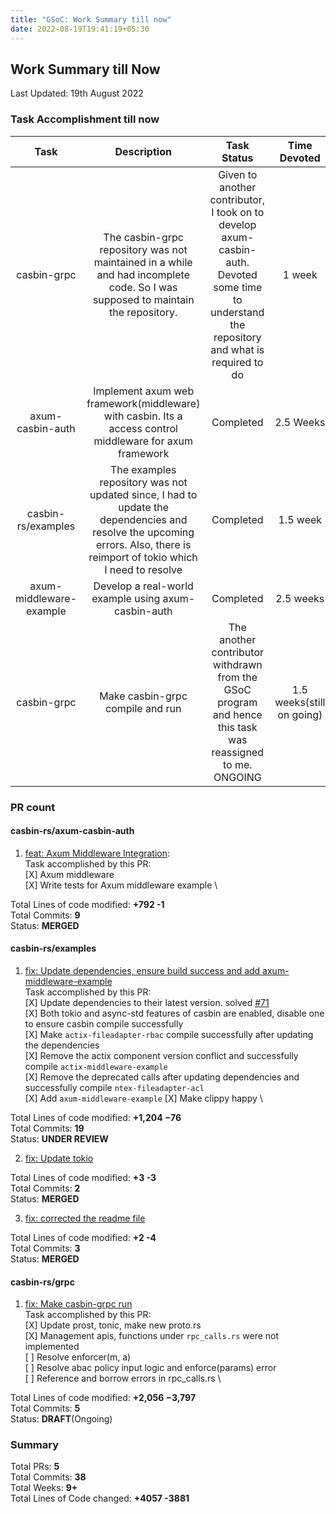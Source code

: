 ```yaml
---
title: "GSoC: Work Summary till now"
date: 2022-08-19T19:41:19+05:30
---
```


## Work Summary till Now ##
Last Updated: 19th August 2022


### Task Accomplishment till now ###

| Task        | Description   |  Task Status  | Time Devoted |
| :---:        |    :----:     |          :---: |   :---:|
| casbin-grpc | The casbin-grpc repository was not maintained in a while and had incomplete code. So I was supposed to maintain the repository.      | Given to another contributor, I took on to develop axum-casbin-auth. Devoted some time to understand the repository and what is required to do  | 1 week  |
| axum-casbin-auth   | Implement axum web framework(middleware) with casbin. Its a access control middleware for axum framework       |   Completed     | 2.5 Weeks |
| casbin-rs/examples   | The examples repository was not updated since, I had to update the dependencies and resolve the upcoming errors. Also, there is reimport of tokio which I need to resolve        | Completed      | 1.5 week |
| axum-middleware-example   | Develop a real-world example using axum-casbin-auth  | Completed      | 2.5 weeks |
| casbin-grpc   | Make casbin-grpc compile and run  | The another contributor withdrawn from the GSoC program and hence this task was reassigned to me. ONGOING      | 1.5 weeks(still on going) |

### PR count ###
#### casbin-rs/axum-casbin-auth #### 
1. [feat: Axum Middleware Integration](https://github.com/casbin-rs/axum-casbin-auth/pull/1): \
Task accomplished by this PR: \
[X] Axum middleware \
[X] Write tests for Axum middleware example \


Total Lines of code modified: **+792 -1** \
Total Commits: **9** \
Status: **MERGED** 

#### casbin-rs/examples #### 
1. [fix: Update dependencies, ensure build success and add axum-middleware-example](https://github.com/casbin-rs/examples/pull/72) \
Task accomplished by this PR: \
[X] Update dependencies to their latest version. solved [#71](https://github.com/casbin-rs/examples/pull/71) \
[X] Both tokio and async-std features of casbin are enabled, disable one to ensure casbin compile successfully\
[X] Make `actix-fileadapter-rbac` compile successfully after updating the dependencies \
[X] Remove the actix component version conflict and successfully compile `actix-middleware-example` \
[X] Remove the deprecated calls after updating dependencies and successfully compile `ntex-fileadapter-acl` \
[X] Add `axum-middleware-example`
[X] Make clippy happy \

Total Lines of code modified: **+1,204 −76** \
Total Commits: **19** \
Status: **UNDER REVIEW** 

2. [fix: Update tokio](https://github.com/casbin-rs/actix-casbin/pull/25) 


Total Lines of code modified: **+3 -3** \
Total Commits: **2** \
Status: **MERGED** 

3. [fix: corrected the readme file](https://github.com/casbin-rs/actix-casbin-auth/pull/36) 

Total Lines of code modified: **+2 -4** \
Total Commits: **3** \
Status: **MERGED**

#### casbin-rs/grpc #### 
1. [fix: Make casbin-grpc run](https://github.com/casbin-rs/casbin-grpc/pull/9) \
Task accomplished by this PR: \
[X] Update prost, tonic, make new proto.rs \
[X] Management apis, functions under `rpc_calls.rs` were not implemented \
[ ] Resolve enforcer(m, a) \
[ ] Resolve abac policy input logic and enforce(params) error \
[ ] Reference and borrow errors in rpc_calls.rs \

Total Lines of code modified: **+2,056 −3,797** \
Total Commits: **5** \
Status: **DRAFT**(Ongoing)

### Summary ###

Total PRs: **5** \
Total Commits: **38** \
Total Weeks: **9+** \
Total Lines of Code changed: **+4057 -3881**